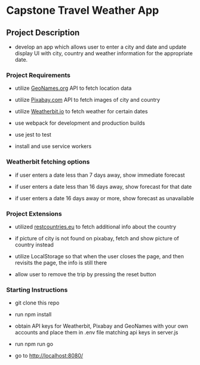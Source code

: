 # Capstone Travel Weather App

## Project Description

- develop an app which allows user to enter a city and date and update display UI with city, country and weather information for the appropriate date.

### Project Requirements

- utilize [GeoNames.org](https://www.geonames.org/) API to fetch location data

- utilize [Pixabay.com](https://pixabay.com/) API to fetch images of city and country

- utilize [Weatherbit.io](https://www.weatherbit.io/) to fetch weather for certain dates

- use webpack for development and production builds

- use jest to test

- install and use service workers

### Weatherbit fetching options

- if user enters a date less than 7 days away, show immediate forecast

- if user enters a date less than 16 days away, show forecast for that date

- if user enters a date 16 days away or more, show forecast as unavailable

### Project Extensions

- utilized [restcountries.eu](https://restcountries.eu/) to fetch additional info about the country

- if picture of city is not found on pixabay, fetch and show picture of country instead

- utilize LocalStorage so that when the user closes the page, and then revisits the page, the info is still there

- allow user to remove the trip by pressing the reset button

### Starting Instructions

- git clone this repo

- run npm install

- obtain API keys for Weatherbit, Pixabay and GeoNames with your own accounts and place them in .env file matching api keys in server.js

- run npm run go

- go to [http://localhost:8080/](http://localhost:8080/)
